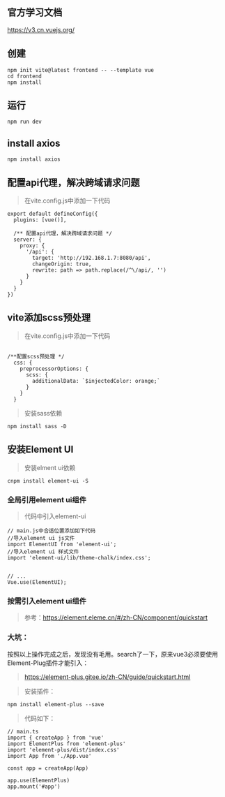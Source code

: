 
## 官方学习文档

https://v3.cn.vuejs.org/

## 创建
```
npm init vite@latest frontend -- --template vue
cd frontend
npm install
```

## 运行
```
npm run dev
```


## install axios
```
npm install axios
```

## 配置api代理，解决跨域请求问题
> 在vite.config.js中添加一下代码
```
export default defineConfig({
  plugins: [vue()],

  /** 配置api代理，解决跨域请求问题 */
  server: {
    proxy: {
      '/api': {
        target: 'http://192.168.1.7:8080/api',
        changeOrigin: true,
        rewrite: path => path.replace(/^\/api/, '')
      }
    }
  }
})

```

## vite添加scss预处理
> 在vite.config.js中添加一下代码
```

/**配置scss预处理 */
  css: {
    preprocessorOptions: {
      scss: {
        additionalData: `$injectedColor: orange;`
      }
    }
  }

```

> 安装sass依赖

```
npm install sass -D
```

## 安装Element UI

> 安装elment ui依赖
```
cnpm install element-ui -S
```
### 全局引用element ui组件
> 代码中引入element-ui

```
// main.js中合适位置添加如下代码
//导入element ui js文件
import ElementUI from 'element-ui';
//导入element ui 样式文件
import 'element-ui/lib/theme-chalk/index.css';


// ...
Vue.use(ElementUI);

```

### 按需引入element ui组件
> 参考：https://element.eleme.cn/#/zh-CN/component/quickstart


### 大坑：
按照以上操作完成之后，发现没有毛用。search了一下，原来vue3必须要使用
Element-Plug插件才能引入：
> https://element-plus.gitee.io/zh-CN/guide/quickstart.html

> 安装插件：
```
npm install element-plus --save
```

> 代码如下：
```
// main.ts
import { createApp } from 'vue'
import ElementPlus from 'element-plus'
import 'element-plus/dist/index.css'
import App from './App.vue'

const app = createApp(App)

app.use(ElementPlus)
app.mount('#app')
```

